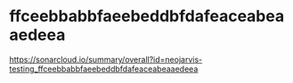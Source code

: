 # ffceebbabbfaeebeddbfdafeaceabeaaedeea
https://sonarcloud.io/summary/overall?id=neojarvis-testing_ffceebbabbfaeebeddbfdafeaceabeaaedeea

